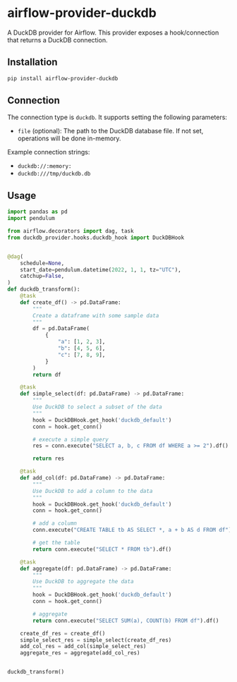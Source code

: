 # airflow-provider-duckdb

A DuckDB provider for Airflow. This provider exposes a hook/connection that returns a DuckDB connection.

## Installation

```bash
pip install airflow-provider-duckdb
```

## Connection

The connection type is `duckdb`. It supports setting the following parameters:

- `file` (optional): The path to the DuckDB database file. If not set, operations will be done in-memory.

Example connection strings:

- `duckdb://:memory:`
- `duckdb:///tmp/duckdb.db`

## Usage

```python
import pandas as pd
import pendulum

from airflow.decorators import dag, task
from duckdb_provider.hooks.duckdb_hook import DuckDBHook


@dag(
    schedule=None,
    start_date=pendulum.datetime(2022, 1, 1, tz="UTC"),
    catchup=False,
)
def duckdb_transform():
    @task
    def create_df() -> pd.DataFrame:
        """
        Create a dataframe with some sample data
        """
        df = pd.DataFrame(
            {
                "a": [1, 2, 3],
                "b": [4, 5, 6],
                "c": [7, 8, 9],
            }
        )
        return df

    @task
    def simple_select(df: pd.DataFrame) -> pd.DataFrame:
        """
        Use DuckDB to select a subset of the data
        """
        hook = DuckDBHook.get_hook('duckdb_default')
        conn = hook.get_conn()

        # execute a simple query
        res = conn.execute("SELECT a, b, c FROM df WHERE a >= 2").df()

        return res

    @task
    def add_col(df: pd.DataFrame) -> pd.DataFrame:
        """
        Use DuckDB to add a column to the data
        """
        hook = DuckDBHook.get_hook('duckdb_default')
        conn = hook.get_conn()

        # add a column
        conn.execute("CREATE TABLE tb AS SELECT *, a + b AS d FROM df")

        # get the table
        return conn.execute("SELECT * FROM tb").df()

    @task
    def aggregate(df: pd.DataFrame) -> pd.DataFrame:
        """
        Use DuckDB to aggregate the data
        """
        hook = DuckDBHook.get_hook('duckdb_default')
        conn = hook.get_conn()

        # aggregate
        return conn.execute("SELECT SUM(a), COUNT(b) FROM df").df()

    create_df_res = create_df()
    simple_select_res = simple_select(create_df_res)
    add_col_res = add_col(simple_select_res)
    aggregate_res = aggregate(add_col_res)


duckdb_transform()
```
